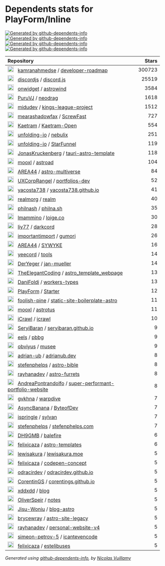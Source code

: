 # Dependents stats for PlayForm/Inline

[![Generated by github-dependents-info](https://img.shields.io/static/v1?label=Used%20by&message=60&color=informational&logo=slickpic)](HTTPS://GitHub.Com/PlayForm/Inline/network/dependents)
[![Generated by github-dependents-info](https://img.shields.io/static/v1?label=Used%20by%20(public)&message=60&color=informational&logo=slickpic)](HTTPS://GitHub.Com/PlayForm/Inline/network/dependents)
[![Generated by github-dependents-info](https://img.shields.io/static/v1?label=Used%20by%20(private)&message=-60&color=informational&logo=slickpic)](HTTPS://GitHub.Com/PlayForm/Inline/network/dependents)
[![Generated by github-dependents-info](https://img.shields.io/static/v1?label=Used%20by%20(stars)&message=62&color=informational&logo=slickpic)](HTTPS://GitHub.Com/PlayForm/Inline/network/dependents)

| Repository | Stars  |
| :--------  | -----: |
|<img class="avatar mr-2" src="https://avatars.githubusercontent.com/u/4921183?s=40&v=4" width="20" height="20" alt="">  &nbsp; [kamranahmedse](HTTPS://GitHub.Com/kamranahmedse) / [developer-roadmap](HTTPS://GitHub.Com/kamranahmedse/developer-roadmap) | 300723 |
|<img class="avatar mr-2" src="https://avatars.githubusercontent.com/u/26492485?s=40&v=4" width="20" height="20" alt="">  &nbsp; [discordjs](HTTPS://GitHub.Com/discordjs) / [discord.js](HTTPS://GitHub.Com/discordjs/discord.js) | 25519 |
|<img class="avatar mr-2" src="https://avatars.githubusercontent.com/u/106269169?s=40&v=4" width="20" height="20" alt="">  &nbsp; [onwidget](HTTPS://GitHub.Com/onwidget) / [astrowind](HTTPS://GitHub.Com/onwidget/astrowind) | 3584 |
|<img class="avatar mr-2" src="https://avatars.githubusercontent.com/u/47742487?s=40&v=4" width="20" height="20" alt="">  &nbsp; [PuruVJ](HTTPS://GitHub.Com/PuruVJ) / [neodrag](HTTPS://GitHub.Com/PuruVJ/neodrag) | 1618 |
|<img class="avatar mr-2" src="https://avatars.githubusercontent.com/u/1561955?s=40&v=4" width="20" height="20" alt="">  &nbsp; [midudev](HTTPS://GitHub.Com/midudev) / [kings-league-project](HTTPS://GitHub.Com/midudev/kings-league-project) | 1512 |
|<img class="avatar mr-2" src="https://avatars.githubusercontent.com/u/125820963?s=40&v=4" width="20" height="20" alt="">  &nbsp; [mearashadowfax](HTTPS://GitHub.Com/mearashadowfax) / [ScrewFast](HTTPS://GitHub.Com/mearashadowfax/ScrewFast) | 727 |
|<img class="avatar mr-2" src="https://avatars.githubusercontent.com/u/66533290?s=40&v=4" width="20" height="20" alt="">  &nbsp; [Kaetram](HTTPS://GitHub.Com/Kaetram) / [Kaetram-Open](HTTPS://GitHub.Com/Kaetram/Kaetram-Open) | 554 |
|<img class="avatar mr-2" src="https://avatars.githubusercontent.com/u/144011171?s=40&v=4" width="20" height="20" alt="">  &nbsp; [unfolding-io](HTTPS://GitHub.Com/unfolding-io) / [nebulix](HTTPS://GitHub.Com/unfolding-io/nebulix) | 251 |
|<img class="avatar mr-2" src="https://avatars.githubusercontent.com/u/144011171?s=40&v=4" width="20" height="20" alt="">  &nbsp; [unfolding-io](HTTPS://GitHub.Com/unfolding-io) / [StarFunnel](HTTPS://GitHub.Com/unfolding-io/StarFunnel) | 119 |
|<img class="avatar mr-2" src="https://avatars.githubusercontent.com/u/25329995?s=40&v=4" width="20" height="20" alt="">  &nbsp; [JonasKruckenberg](HTTPS://GitHub.Com/JonasKruckenberg) / [tauri-astro-template](HTTPS://GitHub.Com/JonasKruckenberg/tauri-astro-template) | 118 |
|<img class="avatar mr-2" src="https://avatars.githubusercontent.com/u/35741000?s=40&v=4" width="20" height="20" alt="">  &nbsp; [mooxl](HTTPS://GitHub.Com/mooxl) / [astroad](HTTPS://GitHub.Com/mooxl/astroad) | 104 |
|<img class="avatar mr-2" src="https://avatars.githubusercontent.com/u/45186712?s=40&v=4" width="20" height="20" alt="">  &nbsp; [AREA44](HTTPS://GitHub.Com/AREA44) / [astro-multiverse](HTTPS://GitHub.Com/AREA44/astro-multiverse) | 84 |
|<img class="avatar mr-2" src="https://avatars.githubusercontent.com/u/172313798?s=40&v=4" width="20" height="20" alt="">  &nbsp; [UXCorpRangel](HTTPS://GitHub.Com/UXCorpRangel) / [portfolios-dev](HTTPS://GitHub.Com/UXCorpRangel/portfolios-dev) | 52 |
|<img class="avatar mr-2" src="https://avatars.githubusercontent.com/u/33158051?s=40&v=4" width="20" height="20" alt="">  &nbsp; [yacosta738](HTTPS://GitHub.Com/yacosta738) / [yacosta738.github.io](HTTPS://GitHub.Com/yacosta738/yacosta738.github.io) | 41 |
|<img class="avatar mr-2" src="https://avatars.githubusercontent.com/u/33680290?s=40&v=4" width="20" height="20" alt="">  &nbsp; [realmorg](HTTPS://GitHub.Com/realmorg) / [realm](HTTPS://GitHub.Com/realmorg/realm) | 40 |
|<img class="avatar mr-2" src="https://avatars.githubusercontent.com/u/31462?s=40&v=4" width="20" height="20" alt="">  &nbsp; [philnash](HTTPS://GitHub.Com/philnash) / [philna.sh](HTTPS://GitHub.Com/philnash/philna.sh) | 35 |
|<img class="avatar mr-2" src="https://avatars.githubusercontent.com/u/205629?s=40&v=4" width="20" height="20" alt="">  &nbsp; [lmammino](HTTPS://GitHub.Com/lmammino) / [loige.co](HTTPS://GitHub.Com/lmammino/loige.co) | 30 |
|<img class="avatar mr-2" src="https://avatars.githubusercontent.com/u/73443391?s=40&v=4" width="20" height="20" alt="">  &nbsp; [liy77](HTTPS://GitHub.Com/liy77) / [darkcord](HTTPS://GitHub.Com/liy77/darkcord) | 28 |
|<img class="avatar mr-2" src="https://avatars.githubusercontent.com/u/91736649?s=40&v=4" width="20" height="20" alt="">  &nbsp; [importantimport](HTTPS://GitHub.Com/importantimport) / [gumori](HTTPS://GitHub.Com/importantimport/gumori) | 26 |
|<img class="avatar mr-2" src="https://avatars.githubusercontent.com/u/45186712?s=40&v=4" width="20" height="20" alt="">  &nbsp; [AREA44](HTTPS://GitHub.Com/AREA44) / [SYWYKE](HTTPS://GitHub.Com/AREA44/SYWYKE) | 16 |
|<img class="avatar mr-2" src="https://avatars.githubusercontent.com/u/88699887?s=40&v=4" width="20" height="20" alt="">  &nbsp; [yeecord](HTTPS://GitHub.Com/yeecord) / [tools](HTTPS://GitHub.Com/yeecord/tools) | 14 |
|<img class="avatar mr-2" src="https://avatars.githubusercontent.com/u/7950094?s=40&v=4" width="20" height="20" alt="">  &nbsp; [DerYeger](HTTPS://GitHub.Com/DerYeger) / [jan-mueller](HTTPS://GitHub.Com/DerYeger/jan-mueller) | 14 |
|<img class="avatar mr-2" src="https://avatars.githubusercontent.com/u/70770072?s=40&v=4" width="20" height="20" alt="">  &nbsp; [TheElegantCoding](HTTPS://GitHub.Com/TheElegantCoding) / [astro_template_webpage](HTTPS://GitHub.Com/TheElegantCoding/astro_template_webpage) | 13 |
|<img class="avatar mr-2" src="https://avatars.githubusercontent.com/u/6977583?s=40&v=4" width="20" height="20" alt="">  &nbsp; [DaniFoldi](HTTPS://GitHub.Com/DaniFoldi) / [workers-types](HTTPS://GitHub.Com/DaniFoldi/workers-types) | 13 |
|<img class="avatar mr-2" src="https://avatars.githubusercontent.com/u/59433307?s=40&v=4" width="20" height="20" alt="">  &nbsp; [PlayForm](HTTPS://GitHub.Com/PlayForm) / [Starter](HTTPS://GitHub.Com/PlayForm/Starter) | 12 |
|<img class="avatar mr-2" src="https://avatars.githubusercontent.com/u/59694183?s=40&v=4" width="20" height="20" alt="">  &nbsp; [foolish-pine](HTTPS://GitHub.Com/foolish-pine) / [static-site-boilerplate-astro](HTTPS://GitHub.Com/foolish-pine/static-site-boilerplate-astro) | 11 |
|<img class="avatar mr-2" src="https://avatars.githubusercontent.com/u/35741000?s=40&v=4" width="20" height="20" alt="">  &nbsp; [mooxl](HTTPS://GitHub.Com/mooxl) / [astrotus](HTTPS://GitHub.Com/mooxl/astrotus) | 11 |
|<img class="avatar mr-2" src="https://avatars.githubusercontent.com/u/20760160?s=40&v=4" width="20" height="20" alt="">  &nbsp; [iCrawl](HTTPS://GitHub.Com/iCrawl) / [icrawl](HTTPS://GitHub.Com/iCrawl/icrawl) | 10 |
|<img class="avatar mr-2" src="https://avatars.githubusercontent.com/u/82605415?s=40&v=4" width="20" height="20" alt="">  &nbsp; [SeryiBaran](HTTPS://GitHub.Com/SeryiBaran) / [seryibaran.github.io](HTTPS://GitHub.Com/SeryiBaran/seryibaran.github.io) | 9 |
|<img class="avatar mr-2" src="https://avatars.githubusercontent.com/u/86960670?s=40&v=4" width="20" height="20" alt="">  &nbsp; [eels](HTTPS://GitHub.Com/eels) / [pbbg](HTTPS://GitHub.Com/eels/pbbg) | 9 |
|<img class="avatar mr-2" src="https://avatars.githubusercontent.com/u/22031114?s=40&v=4" width="20" height="20" alt="">  &nbsp; [obviyus](HTTPS://GitHub.Com/obviyus) / [musee](HTTPS://GitHub.Com/obviyus/musee) | 9 |
|<img class="avatar mr-2" src="https://avatars.githubusercontent.com/u/22903142?s=40&v=4" width="20" height="20" alt="">  &nbsp; [adrian-ub](HTTPS://GitHub.Com/adrian-ub) / [adrianub.dev](HTTPS://GitHub.Com/adrian-ub/adrianub.dev) | 8 |
|<img class="avatar mr-2" src="https://avatars.githubusercontent.com/u/5756949?s=40&v=4" width="20" height="20" alt="">  &nbsp; [stefenphelps](HTTPS://GitHub.Com/stefenphelps) / [astro-bible](HTTPS://GitHub.Com/stefenphelps/astro-bible) | 8 |
|<img class="avatar mr-2" src="https://avatars.githubusercontent.com/u/72509475?s=40&v=4" width="20" height="20" alt="">  &nbsp; [rayhanadev](HTTPS://GitHub.Com/rayhanadev) / [astro-furrets](HTTPS://GitHub.Com/rayhanadev/astro-furrets) | 8 |
|<img class="avatar mr-2" src="https://avatars.githubusercontent.com/u/38396609?s=40&v=4" width="20" height="20" alt="">  &nbsp; [AndreaPontrandolfo](HTTPS://GitHub.Com/AndreaPontrandolfo) / [super-performant-portfolio-website](HTTPS://GitHub.Com/AndreaPontrandolfo/super-performant-portfolio-website) | 8 |
|<img class="avatar mr-2" src="https://avatars.githubusercontent.com/u/222124?s=40&v=4" width="20" height="20" alt="">  &nbsp; [gvkhna](HTTPS://GitHub.Com/gvkhna) / [warpdive](HTTPS://GitHub.Com/gvkhna/warpdive) | 7 |
|<img class="avatar mr-2" src="https://avatars.githubusercontent.com/u/58297401?s=40&v=4" width="20" height="20" alt="">  &nbsp; [AsyncBanana](HTTPS://GitHub.Com/AsyncBanana) / [ByteofDev](HTTPS://GitHub.Com/AsyncBanana/ByteofDev) | 7 |
|<img class="avatar mr-2" src="https://avatars.githubusercontent.com/u/18722936?s=40&v=4" width="20" height="20" alt="">  &nbsp; [ispringle](HTTPS://GitHub.Com/ispringle) / [sylvan](HTTPS://GitHub.Com/ispringle/sylvan) | 7 |
|<img class="avatar mr-2" src="https://avatars.githubusercontent.com/u/5756949?s=40&v=4" width="20" height="20" alt="">  &nbsp; [stefenphelps](HTTPS://GitHub.Com/stefenphelps) / [stefenphelps.com](HTTPS://GitHub.Com/stefenphelps/stefenphelps.com) | 7 |
|<img class="avatar mr-2" src="https://avatars.githubusercontent.com/u/181964899?s=40&v=4" width="20" height="20" alt="">  &nbsp; [DH9GMB](HTTPS://GitHub.Com/DH9GMB) / [balefire](HTTPS://GitHub.Com/DH9GMB/balefire) | 6 |
|<img class="avatar mr-2" src="https://avatars.githubusercontent.com/u/38303370?s=40&v=4" width="20" height="20" alt="">  &nbsp; [felixicaza](HTTPS://GitHub.Com/felixicaza) / [astro-templates](HTTPS://GitHub.Com/felixicaza/astro-templates) | 6 |
|<img class="avatar mr-2" src="https://avatars.githubusercontent.com/u/8019327?s=40&v=4" width="20" height="20" alt="">  &nbsp; [lewisakura](HTTPS://GitHub.Com/lewisakura) / [lewisakura.moe](HTTPS://GitHub.Com/lewisakura/lewisakura.moe) | 5 |
|<img class="avatar mr-2" src="https://avatars.githubusercontent.com/u/38303370?s=40&v=4" width="20" height="20" alt="">  &nbsp; [felixicaza](HTTPS://GitHub.Com/felixicaza) / [codepen-concept](HTTPS://GitHub.Com/felixicaza/codepen-concept) | 5 |
|<img class="avatar mr-2" src="https://avatars.githubusercontent.com/u/84311660?s=40&v=4" width="20" height="20" alt="">  &nbsp; [odracirdev](HTTPS://GitHub.Com/odracirdev) / [odracirdev.github.io](HTTPS://GitHub.Com/odracirdev/odracirdev.github.io) | 5 |
|<img class="avatar mr-2" src="https://avatars.githubusercontent.com/u/43623834?s=40&v=4" width="20" height="20" alt="">  &nbsp; [CorentinGS](HTTPS://GitHub.Com/CorentinGS) / [corentings.github.io](HTTPS://GitHub.Com/CorentinGS/corentings.github.io) | 5 |
|<img class="avatar mr-2" src="https://avatars.githubusercontent.com/u/5778879?s=40&v=4" width="20" height="20" alt="">  &nbsp; [xddxdd](HTTPS://GitHub.Com/xddxdd) / [blog](HTTPS://GitHub.Com/xddxdd/blog) | 5 |
|<img class="avatar mr-2" src="https://avatars.githubusercontent.com/u/115520730?s=40&v=4" width="20" height="20" alt="">  &nbsp; [OliverSpeir](HTTPS://GitHub.Com/OliverSpeir) / [notes](HTTPS://GitHub.Com/OliverSpeir/notes) | 5 |
|<img class="avatar mr-2" src="https://avatars.githubusercontent.com/u/31986081?s=40&v=4" width="20" height="20" alt="">  &nbsp; [Jisu-Woniu](HTTPS://GitHub.Com/Jisu-Woniu) / [blog-astro](HTTPS://GitHub.Com/Jisu-Woniu/blog-astro) | 5 |
|<img class="avatar mr-2" src="https://avatars.githubusercontent.com/u/14099446?s=40&v=4" width="20" height="20" alt="">  &nbsp; [brycewray](HTTPS://GitHub.Com/brycewray) / [astro-site-legacy](HTTPS://GitHub.Com/brycewray/astro-site-legacy) | 5 |
|<img class="avatar mr-2" src="https://avatars.githubusercontent.com/u/72509475?s=40&v=4" width="20" height="20" alt="">  &nbsp; [rayhanadev](HTTPS://GitHub.Com/rayhanadev) / [personal-website-v4](HTTPS://GitHub.Com/rayhanadev/personal-website-v4) | 5 |
|<img class="avatar mr-2" src="https://avatars.githubusercontent.com/u/15708352?s=40&v=4" width="20" height="20" alt="">  &nbsp; [simeon-petrov-5](HTTPS://GitHub.Com/simeon-petrov-5) / [icantevencode](HTTPS://GitHub.Com/simeon-petrov-5/icantevencode) | 5 |
|<img class="avatar mr-2" src="https://avatars.githubusercontent.com/u/38303370?s=40&v=4" width="20" height="20" alt="">  &nbsp; [felixicaza](HTTPS://GitHub.Com/felixicaza) / [estelibuses](HTTPS://GitHub.Com/felixicaza/estelibuses) | 5 |

_Generated using [github-dependents-info](HTTPS://GitHub.Com/nvuillam/github-dependents-info), by [Nicolas Vuillamy](HTTPS://GitHub.Com/nvuillam)_
